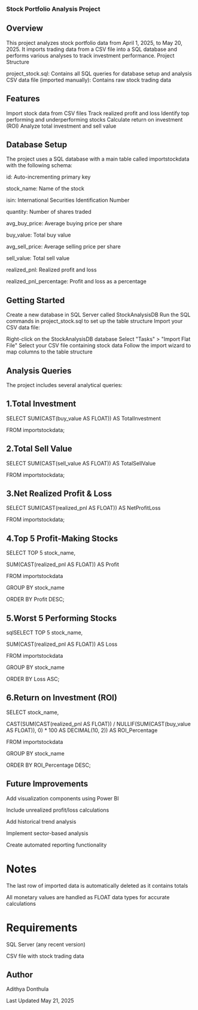 ### Stock Portfolio Analysis Project
## Overview
This project analyzes stock portfolio data from April 1, 2025, to May 20, 2025. It imports trading data from a CSV file into a SQL database and performs various analyses to track investment performance.
Project Structure

project_stock.sql: Contains all SQL queries for database setup and analysis
CSV data file (imported manually): Contains raw stock trading data

## Features

Import stock data from CSV files
Track realized profit and loss
Identify top performing and underperforming stocks
Calculate return on investment (ROI)
Analyze total investment and sell value

## Database Setup
The project uses a SQL database with a main table called importstockdata with the following schema:

id: Auto-incrementing primary key

stock_name: Name of the stock

isin: International Securities Identification Number

quantity: Number of shares traded

avg_buy_price: Average buying price per share

buy_value: Total buy value

avg_sell_price: Average selling price per share

sell_value: Total sell value

realized_pnl: Realized profit and loss

realized_pnl_percentage: Profit and loss as a percentage

## Getting Started

Create a new database in SQL Server called StockAnalysisDB
Run the SQL commands in project_stock.sql to set up the table structure
Import your CSV data file:

Right-click on the StockAnalysisDB database
Select "Tasks" > "Import Flat File"
Select your CSV file containing stock data
Follow the import wizard to map columns to the table structure



## Analysis Queries
The project includes several analytical queries:

## 1.Total Investment
SELECT SUM(CAST(buy_value AS FLOAT)) AS TotalInvestment

FROM importstockdata;

## 2.Total Sell Value
SELECT SUM(CAST(sell_value AS FLOAT)) AS TotalSellValue

FROM importstockdata;

## 3.Net Realized Profit & Loss
SELECT SUM(CAST(realized_pnl AS FLOAT)) AS NetProfitLoss

FROM importstockdata;

## 4.Top 5 Profit-Making Stocks
SELECT TOP 5 stock_name,

SUM(CAST(realized_pnl AS FLOAT)) AS Profit

FROM importstockdata

GROUP BY stock_name

ORDER BY Profit DESC;

## 5.Worst 5 Performing Stocks
sqlSELECT TOP 5 stock_name,

SUM(CAST(realized_pnl AS FLOAT)) AS Loss

FROM importstockdata

GROUP BY stock_name

ORDER BY Loss ASC;

## 6.Return on Investment (ROI)
SELECT stock_name,

CAST(SUM(CAST(realized_pnl AS FLOAT)) / NULLIF(SUM(CAST(buy_value AS FLOAT)), 0) * 100 AS DECIMAL(10, 2)) AS ROI_Percentage
	   
FROM importstockdata

GROUP BY stock_name

ORDER BY ROI_Percentage DESC;



## Future Improvements

Add visualization components using Power BI

Include unrealized profit/loss calculations

Add historical trend analysis

Implement sector-based analysis

Create automated reporting functionality

# Notes
The last row of imported data is automatically deleted as it contains totals

All monetary values are handled as FLOAT data types for accurate calculations

# Requirements
SQL Server (any recent version)

CSV file with stock trading data

## Author
Adithya Donthula

Last Updated
May 21, 2025
